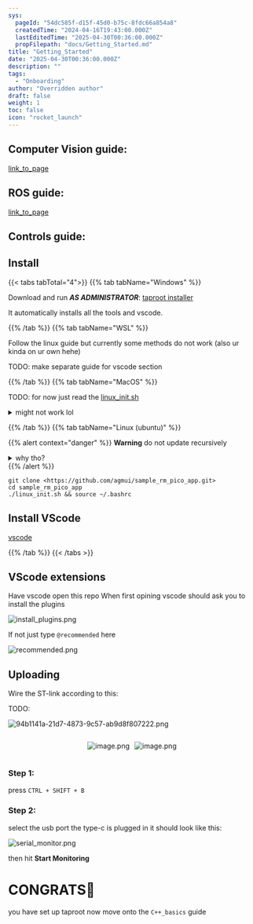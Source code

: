 ```yaml
---
sys:
  pageId: "54dc585f-d15f-45d0-b75c-8fdc66a854a8"
  createdTime: "2024-04-16T19:43:00.000Z"
  lastEditedTime: "2025-04-30T00:36:00.000Z"
  propFilepath: "docs/Getting_Started.md"
title: "Getting_Started"
date: "2025-04-30T00:36:00.000Z"
description: ""
tags:
  - "Onboarding"
author: "Overridden author"
draft: false
weight: 1
toc: false
icon: "rocket_launch"
---
```


## Computer Vision guide:

[link_to_page](86d45bc0-388b-4d26-8848-44f255f73d0e)

## ROS guide:

[link_to_page](3c76c1de-ec8f-46d6-8b0a-294005edc2d5)

## Controls guide:

## Install

{{< tabs tabTotal="4">}}
{{% tab tabName="Windows" %}}

Download and run _**AS ADMINISTRATOR**_: [taproot installer](https://github.com/Thornbots/TeachingFreshies/releases/tag/1.0)

It automatically installs all the tools and vscode.

{{% /tab %}}
{{% tab tabName="WSL" %}}

Follow the linux guide but currently some methods do not work (also ur kinda on ur own hehe)

TODO: make separate guide for vscode section

{{% /tab %}}
{{% tab tabName="MacOS" %}}

TODO: for now just read the [linux_init.sh](https://github.com/agmui/sample_rm_pico_app/blob/main/linux_init.sh)

<details>
<summary>might not work lol</summary>

`brew install libusb pkg-config`

Next install: [vscode](https://code.visualstudio.com/Download)

</details>

{{% /tab %}}
{{% tab tabName="Linux (ubuntu)" %}}

{{% alert context="danger" %}}
**Warning** do not update recursively
<details>
<summary>why tho?</summary>
There are some submodules that may go on for a while (like tinyusb) and I highly
recommend you don't need to get them.
If you want to see what submodules I update just look in `linux_init.sh`
</details>
{{% /alert %}}

```shell
git clone <https://github.com/agmui/sample_rm_pico_app.git>
cd sample_rm_pico_app
./linux_init.sh && source ~/.bashrc
```

## Install VScode

[vscode](https://code.visualstudio.com/Download)

{{% /tab %}}
{{< /tabs >}}

## VScode extensions

Have vscode open this repo
When first opining vscode should ask you to install the plugins

![install_plugins.png](https://prod-files-secure.s3.us-west-2.amazonaws.com/d518164a-d88e-44d1-a4ee-3adb3bd8bce0/89bd30f0-1825-4e77-867b-0a41ce370880/install_plugins.png?X-Amz-Algorithm=AWS4-HMAC-SHA256&X-Amz-Content-Sha256=UNSIGNED-PAYLOAD&X-Amz-Credential=ASIAZI2LB466SQB4YY4E%2F20250606%2Fus-west-2%2Fs3%2Faws4_request&X-Amz-Date=20250606T121529Z&X-Amz-Expires=3600&X-Amz-Security-Token=IQoJb3JpZ2luX2VjEIP%2F%2F%2F%2F%2F%2F%2F%2F%2F%2FwEaCXVzLXdlc3QtMiJHMEUCIA%2Fm1ki1mAV38A6oiU%2Bevb1PoZfkPN2ApSpkkFk3up0tAiEA8u%2Ffb76ZYBV7yTwc4S47kXAB7BZvblLF5KPdhg9nBwMq%2FwMIXBAAGgw2Mzc0MjMxODM4MDUiDAGEzsMk1YGkWJ2r9CrcA8negGYLVmDV%2BRfWbdh2RoQEGnQsKeP%2FXGpXiUbD2IsRlDuYrg8O5cUcIUW%2Bjpm0kVR2hM%2FtV00AjjxuTWXT6ojwx%2FD%2FUovWmI2ElT6DhEugbAjwr7jzN0rDzPkgHrReG2Am0SgcSAL00qjiMf47j2aiFHwVs3oq6jqZNa43GdIGtoOfLEhKLxL5mRB0o26M%2FU6PYm0SSGqzih51S0b1vqqAPvvSQQgsQqTyxeJATzjk5Fd21avJQF1Y5CluPkUPkHN2PdMlZoGQAcUqgV9ZEWajiLEBHaROsVwyV%2FquFLtnHpvZb%2BCJLczJtZ4M%2FW%2B0jeSHe0I7SyY6NHzKLDv4576tyfdafzgxI7%2Fu4W2im89e55GgLQZBoF3mjeq4C3Ibn%2Fjwijv1rNISo2XKeFMFvJnWJN5V8RnLvvSeqx3DTgm2PAeLU6oWCMHSv8JvgUXjmPrAQacC%2BWwdg0qXbEBaDK6CLSuPdu9CBEBGdJmySQ6YtcDHzlH8JR9o0W1Fmv6bTv2%2FJ88s1GgUBMV4CLDKsQXNOMoF8Ea1TmXXjJz%2BySoUYzJzSCBvvTJUjWAcfiyBrkyNEYQeqLA%2FPVSYlHqjYkHn0gjY4e%2BNOWJBs%2FSzr8LX4ZQqir6jxTZXLN1sMLuGi8IGOqUBLdGJFr2JOpipc1P6gIFu7SsOni5bZb9x5bGWe29e0qST8wA%2BngRiNg6prt1M%2FaReLJYUJCktu5MC8zwDJnDR1Y0iFZousGW7wlboDhJOPnQSMsLFCeDnyQbaQ9zlP9JeUsA8bHl0duWWZ5qv4fWUldcPBbiX%2Fa2x%2BCEnXkLsSlGBHLg%2B2iKAQDd8jJClzdE0J9qs%2FfIUmMl%2BbcEyAWtrutSWSDZt&X-Amz-Signature=70d75a5a6afe8697df9d772a8503a7dfaf0ee9e25f9c1d7645587d9470d264ac&X-Amz-SignedHeaders=host&x-id=GetObject)

If not just type `@recommended` here  

![recommended.png](https://prod-files-secure.s3.us-west-2.amazonaws.com/d518164a-d88e-44d1-a4ee-3adb3bd8bce0/61e661e9-5d85-4dfc-be0d-8d2097a5e793/recommended.png?X-Amz-Algorithm=AWS4-HMAC-SHA256&X-Amz-Content-Sha256=UNSIGNED-PAYLOAD&X-Amz-Credential=ASIAZI2LB466SQB4YY4E%2F20250606%2Fus-west-2%2Fs3%2Faws4_request&X-Amz-Date=20250606T121529Z&X-Amz-Expires=3600&X-Amz-Security-Token=IQoJb3JpZ2luX2VjEIP%2F%2F%2F%2F%2F%2F%2F%2F%2F%2FwEaCXVzLXdlc3QtMiJHMEUCIA%2Fm1ki1mAV38A6oiU%2Bevb1PoZfkPN2ApSpkkFk3up0tAiEA8u%2Ffb76ZYBV7yTwc4S47kXAB7BZvblLF5KPdhg9nBwMq%2FwMIXBAAGgw2Mzc0MjMxODM4MDUiDAGEzsMk1YGkWJ2r9CrcA8negGYLVmDV%2BRfWbdh2RoQEGnQsKeP%2FXGpXiUbD2IsRlDuYrg8O5cUcIUW%2Bjpm0kVR2hM%2FtV00AjjxuTWXT6ojwx%2FD%2FUovWmI2ElT6DhEugbAjwr7jzN0rDzPkgHrReG2Am0SgcSAL00qjiMf47j2aiFHwVs3oq6jqZNa43GdIGtoOfLEhKLxL5mRB0o26M%2FU6PYm0SSGqzih51S0b1vqqAPvvSQQgsQqTyxeJATzjk5Fd21avJQF1Y5CluPkUPkHN2PdMlZoGQAcUqgV9ZEWajiLEBHaROsVwyV%2FquFLtnHpvZb%2BCJLczJtZ4M%2FW%2B0jeSHe0I7SyY6NHzKLDv4576tyfdafzgxI7%2Fu4W2im89e55GgLQZBoF3mjeq4C3Ibn%2Fjwijv1rNISo2XKeFMFvJnWJN5V8RnLvvSeqx3DTgm2PAeLU6oWCMHSv8JvgUXjmPrAQacC%2BWwdg0qXbEBaDK6CLSuPdu9CBEBGdJmySQ6YtcDHzlH8JR9o0W1Fmv6bTv2%2FJ88s1GgUBMV4CLDKsQXNOMoF8Ea1TmXXjJz%2BySoUYzJzSCBvvTJUjWAcfiyBrkyNEYQeqLA%2FPVSYlHqjYkHn0gjY4e%2BNOWJBs%2FSzr8LX4ZQqir6jxTZXLN1sMLuGi8IGOqUBLdGJFr2JOpipc1P6gIFu7SsOni5bZb9x5bGWe29e0qST8wA%2BngRiNg6prt1M%2FaReLJYUJCktu5MC8zwDJnDR1Y0iFZousGW7wlboDhJOPnQSMsLFCeDnyQbaQ9zlP9JeUsA8bHl0duWWZ5qv4fWUldcPBbiX%2Fa2x%2BCEnXkLsSlGBHLg%2B2iKAQDd8jJClzdE0J9qs%2FfIUmMl%2BbcEyAWtrutSWSDZt&X-Amz-Signature=66ff5cde7ba3d3db25564f2eedfe201037d7d6b61c05b06786def449607dc36d&X-Amz-SignedHeaders=host&x-id=GetObject)

## Uploading

Wire the ST-link according to this:

TODO:

![94b1141a-21d7-4873-9c57-ab9d8f807222.png](https://prod-files-secure.s3.us-west-2.amazonaws.com/d518164a-d88e-44d1-a4ee-3adb3bd8bce0/e5fad17d-ab82-4300-9f4c-505ab4b1202c/94b1141a-21d7-4873-9c57-ab9d8f807222.png?X-Amz-Algorithm=AWS4-HMAC-SHA256&X-Amz-Content-Sha256=UNSIGNED-PAYLOAD&X-Amz-Credential=ASIAZI2LB466SQB4YY4E%2F20250606%2Fus-west-2%2Fs3%2Faws4_request&X-Amz-Date=20250606T121529Z&X-Amz-Expires=3600&X-Amz-Security-Token=IQoJb3JpZ2luX2VjEIP%2F%2F%2F%2F%2F%2F%2F%2F%2F%2FwEaCXVzLXdlc3QtMiJHMEUCIA%2Fm1ki1mAV38A6oiU%2Bevb1PoZfkPN2ApSpkkFk3up0tAiEA8u%2Ffb76ZYBV7yTwc4S47kXAB7BZvblLF5KPdhg9nBwMq%2FwMIXBAAGgw2Mzc0MjMxODM4MDUiDAGEzsMk1YGkWJ2r9CrcA8negGYLVmDV%2BRfWbdh2RoQEGnQsKeP%2FXGpXiUbD2IsRlDuYrg8O5cUcIUW%2Bjpm0kVR2hM%2FtV00AjjxuTWXT6ojwx%2FD%2FUovWmI2ElT6DhEugbAjwr7jzN0rDzPkgHrReG2Am0SgcSAL00qjiMf47j2aiFHwVs3oq6jqZNa43GdIGtoOfLEhKLxL5mRB0o26M%2FU6PYm0SSGqzih51S0b1vqqAPvvSQQgsQqTyxeJATzjk5Fd21avJQF1Y5CluPkUPkHN2PdMlZoGQAcUqgV9ZEWajiLEBHaROsVwyV%2FquFLtnHpvZb%2BCJLczJtZ4M%2FW%2B0jeSHe0I7SyY6NHzKLDv4576tyfdafzgxI7%2Fu4W2im89e55GgLQZBoF3mjeq4C3Ibn%2Fjwijv1rNISo2XKeFMFvJnWJN5V8RnLvvSeqx3DTgm2PAeLU6oWCMHSv8JvgUXjmPrAQacC%2BWwdg0qXbEBaDK6CLSuPdu9CBEBGdJmySQ6YtcDHzlH8JR9o0W1Fmv6bTv2%2FJ88s1GgUBMV4CLDKsQXNOMoF8Ea1TmXXjJz%2BySoUYzJzSCBvvTJUjWAcfiyBrkyNEYQeqLA%2FPVSYlHqjYkHn0gjY4e%2BNOWJBs%2FSzr8LX4ZQqir6jxTZXLN1sMLuGi8IGOqUBLdGJFr2JOpipc1P6gIFu7SsOni5bZb9x5bGWe29e0qST8wA%2BngRiNg6prt1M%2FaReLJYUJCktu5MC8zwDJnDR1Y0iFZousGW7wlboDhJOPnQSMsLFCeDnyQbaQ9zlP9JeUsA8bHl0duWWZ5qv4fWUldcPBbiX%2Fa2x%2BCEnXkLsSlGBHLg%2B2iKAQDd8jJClzdE0J9qs%2FfIUmMl%2BbcEyAWtrutSWSDZt&X-Amz-Signature=8537e65f1cae522787e6489ac9a12d505499925584d505cf8a4a8c065ca82682&X-Amz-SignedHeaders=host&x-id=GetObject)

<div style="display: flex;flex-direction: row; column-gap:10px; max-width: 630px;justify-content: center;">
<div>

![image.png](https://prod-files-secure.s3.us-west-2.amazonaws.com/d518164a-d88e-44d1-a4ee-3adb3bd8bce0/210ecb78-1116-4d7b-b9b7-2292f66fa2c2/image.png?X-Amz-Algorithm=AWS4-HMAC-SHA256&X-Amz-Content-Sha256=UNSIGNED-PAYLOAD&X-Amz-Credential=ASIAZI2LB466Y5GZN632%2F20250606%2Fus-west-2%2Fs3%2Faws4_request&X-Amz-Date=20250606T121534Z&X-Amz-Expires=3600&X-Amz-Security-Token=IQoJb3JpZ2luX2VjEIP%2F%2F%2F%2F%2F%2F%2F%2F%2F%2FwEaCXVzLXdlc3QtMiJGMEQCIFZOCkV7RI7Va7mloIErBtR7GU2Z5Bu2M7DJCietGYzkAiBAoHktEZ5CttHZSTu%2FV9sZ0zzHeSFatOul5RS8SdB7KSr%2FAwhcEAAaDDYzNzQyMzE4MzgwNSIMDwr3FUMze9d0ozHBKtwDVGoDDLinHELqpbt4AYO4TSAAUXDkHV%2B18AFhXoRnbA2sRodFWuqwYyiEQ0vVEf5clgRCw9b5ixGDQAncwsyU7%2F7h%2BK5kDSQkmzrF71Fv7fhGIXqBkaX%2B4SHOldvp4Swt%2FtvUsU%2Fp9E81Nk5LFhJkyVsIAKAquEo%2FLGB%2BYtyzp2I5PtWVjoBn4a254uL%2BsnI0e30zKku9SOY2NLyFrbcd%2Fd2u59g25AGyCxChXpFos7NfvnsTNwFQEHnXNqRVop7Ztn5kw5e%2BWjp0LUqUtcqcjbrEUZwMMYXmiuJcwxbRezHaA%2BuH4dQaJBF2jXVWJHUlG7T3K4VdmDDmIwxqLlJSNoKXZLBaZQ%2FZAkTb97Zt30J9GaPcb7A%2Fm4JJRurM0M7mzuPO%2B9RXbkCfAXoexR7WhfvoGjuabeZ1wlXrcmsqfqDN9NuDSvMAzdPH%2BUmauZctSS67CnJtd6H2%2FjXnm4OkNy5hmqegoSpeuTjDehPmhnLX7YvqfBix%2BRvdh0mypQJD%2BUTTH%2F%2B3V24dPmMpXdRsqjVyy8pzk9Io0sGglA1%2FCgGV9ylvW2Kos%2FAP%2FDuccsi2KCGnV8O9QhQ5BJRox54vSKbDGMjsxRT3UOztVaARkam%2FSML4KlYlG3TEVQkw0ZuLwgY6pgFcJXiaShGH09DRVQjJayi4DMD0E7O3HKq%2FZGVrLyh5lW2WxFqFRL08v2irITb5oI4xHZkdIVSKdabIHdhDDi6mpkC%2FzsKqG1x7mx4dcyDpuRPnH3u9KOwA47%2FhzuHwRWttuwQ9z9xPOjPcuOw8i2rI3e3RMjPnWcIiOg2rB277kevhvq7RI537mvcYEu66SVXOOitG7fEm8eQpR4SSmrYttC%2BzpmXV&X-Amz-Signature=c4f2894d23cd5397ceb15ca506177a6dbc89c1339fad947586714f33fe2d61c7&X-Amz-SignedHeaders=host&x-id=GetObject)

</div>
<div>

![image.png](https://prod-files-secure.s3.us-west-2.amazonaws.com/d518164a-d88e-44d1-a4ee-3adb3bd8bce0/33a0fd0f-8ca6-4a86-8e09-26e95ded1fff/image.png?X-Amz-Algorithm=AWS4-HMAC-SHA256&X-Amz-Content-Sha256=UNSIGNED-PAYLOAD&X-Amz-Credential=ASIAZI2LB4663PMSI2BV%2F20250606%2Fus-west-2%2Fs3%2Faws4_request&X-Amz-Date=20250606T121534Z&X-Amz-Expires=3600&X-Amz-Security-Token=IQoJb3JpZ2luX2VjEIP%2F%2F%2F%2F%2F%2F%2F%2F%2F%2FwEaCXVzLXdlc3QtMiJGMEQCIHuMaSKtZBUEFhnPxvmYLwRDVAFYgLw6wllqeQQApFm0AiALxzUgbtn94pYtf26HLRumayijf2JS2VDrvIVDsew6lyr%2FAwhcEAAaDDYzNzQyMzE4MzgwNSIM9UFtMOVoRSzS%2BTNOKtwDt4t0sWnGrUcPgIe%2Ff%2Bn8jNwFKNFzy1o3d7FWKgun%2F01CI%2B8Rl6QdsvMDhzm1XpCnNHwTYtiZCH1UY%2F49K9tr%2BW06hjNZ6tnQYAIfmYHcQmYBmW77eVOookRzj4eMig2GGZCibRXicd5sj2StaNOO7LuIeIp0%2FIWeTsp5gr%2BMSBJRx4t37mKqfnL4FgKZgnW6uSxlQll5tHaqLzbOEPKsT1YYD%2BukoBzS6ijEVlDO2Ty5EQLpAl%2FUTvpoIEAeQcLrHGBp9Fey2k485YX8KUMNoijsIGlcJg44OaI5mbRIeQfZ5aiiKlqev%2B9b97jMUkvyF1r49u8X8CF9G1GpkUAcYiQCCAiNVHG7UohoQeQP%2Fby6hEIj2QYYeHW6Tw0hmapfQMippbfypbMEj195XZV5J0YgDLCXreYjwxixisi7AwXwzGU65DNXjOt3X4rw3x%2B2HVBtq05i9trwKBSwMEeouxfeY7P6fuGsn7njj%2BN2P4zCfi2vm%2FaxZdzAWGf3XGbHqUtkSbQm9WbOhjA%2BXaWyZS9zZdbgote612vgBiAVzOTtIWuamb54oH%2F9jam6%2FTHU2QfV1mE14Bs%2B4m6g88gsAKQ9j6JpGDAC1SQUj9nNup2ei3kn9z6C6xVwtgUwuoaLwgY6pgHvq14W5BEkPNiuu%2BfU74qHytTgTWII5SGOLjMD8rdlN%2BJaTEOPenGC1GVGoGuUoqNH7mAVs2PW3dDZgrmTOslutrS2zDh13lMpLr%2BCtxMcT1VsP4fmt7u74htrNMrAtRKHz7w8TyCvErlYtINc19YdKi%2F2x0vCu3hsMiaP6xuX0oQkBsoeNA%2BCXGa%2FPf3B4xHE%2BhXrt4d5JbjIzLbeqm1aLVaI9ImH&X-Amz-Signature=b6b975dcf92a5f8d6b8b5babbdbea9c29b018278f741acaf97461640ca6608de&X-Amz-SignedHeaders=host&x-id=GetObject)

</div>
</div>

### Step 1:

press `CTRL + SHIFT + B`

### Step 2:

select the usb port the type-c is plugged in it should look like this:

![serial_monitor.png](https://prod-files-secure.s3.us-west-2.amazonaws.com/d518164a-d88e-44d1-a4ee-3adb3bd8bce0/f03f4774-05d4-4393-b6a0-d5efb6d315ab/serial_monitor.png?X-Amz-Algorithm=AWS4-HMAC-SHA256&X-Amz-Content-Sha256=UNSIGNED-PAYLOAD&X-Amz-Credential=ASIAZI2LB466SQB4YY4E%2F20250606%2Fus-west-2%2Fs3%2Faws4_request&X-Amz-Date=20250606T121529Z&X-Amz-Expires=3600&X-Amz-Security-Token=IQoJb3JpZ2luX2VjEIP%2F%2F%2F%2F%2F%2F%2F%2F%2F%2FwEaCXVzLXdlc3QtMiJHMEUCIA%2Fm1ki1mAV38A6oiU%2Bevb1PoZfkPN2ApSpkkFk3up0tAiEA8u%2Ffb76ZYBV7yTwc4S47kXAB7BZvblLF5KPdhg9nBwMq%2FwMIXBAAGgw2Mzc0MjMxODM4MDUiDAGEzsMk1YGkWJ2r9CrcA8negGYLVmDV%2BRfWbdh2RoQEGnQsKeP%2FXGpXiUbD2IsRlDuYrg8O5cUcIUW%2Bjpm0kVR2hM%2FtV00AjjxuTWXT6ojwx%2FD%2FUovWmI2ElT6DhEugbAjwr7jzN0rDzPkgHrReG2Am0SgcSAL00qjiMf47j2aiFHwVs3oq6jqZNa43GdIGtoOfLEhKLxL5mRB0o26M%2FU6PYm0SSGqzih51S0b1vqqAPvvSQQgsQqTyxeJATzjk5Fd21avJQF1Y5CluPkUPkHN2PdMlZoGQAcUqgV9ZEWajiLEBHaROsVwyV%2FquFLtnHpvZb%2BCJLczJtZ4M%2FW%2B0jeSHe0I7SyY6NHzKLDv4576tyfdafzgxI7%2Fu4W2im89e55GgLQZBoF3mjeq4C3Ibn%2Fjwijv1rNISo2XKeFMFvJnWJN5V8RnLvvSeqx3DTgm2PAeLU6oWCMHSv8JvgUXjmPrAQacC%2BWwdg0qXbEBaDK6CLSuPdu9CBEBGdJmySQ6YtcDHzlH8JR9o0W1Fmv6bTv2%2FJ88s1GgUBMV4CLDKsQXNOMoF8Ea1TmXXjJz%2BySoUYzJzSCBvvTJUjWAcfiyBrkyNEYQeqLA%2FPVSYlHqjYkHn0gjY4e%2BNOWJBs%2FSzr8LX4ZQqir6jxTZXLN1sMLuGi8IGOqUBLdGJFr2JOpipc1P6gIFu7SsOni5bZb9x5bGWe29e0qST8wA%2BngRiNg6prt1M%2FaReLJYUJCktu5MC8zwDJnDR1Y0iFZousGW7wlboDhJOPnQSMsLFCeDnyQbaQ9zlP9JeUsA8bHl0duWWZ5qv4fWUldcPBbiX%2Fa2x%2BCEnXkLsSlGBHLg%2B2iKAQDd8jJClzdE0J9qs%2FfIUmMl%2BbcEyAWtrutSWSDZt&X-Amz-Signature=b46931d18029410a559009f755fe7ae4f414e05794b512466f8eee47247e8405&X-Amz-SignedHeaders=host&x-id=GetObject)

then hit **Start Monitoring**

# CONGRATS🎉

you have set up taproot now move onto the `C++_basics` guide
